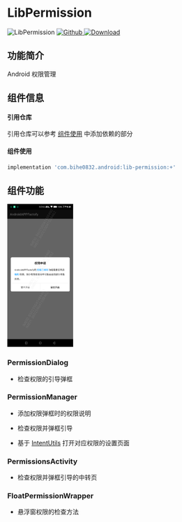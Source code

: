 # LibPermission

![LibPermission](https://img.shields.io/badge/AndroidAppFactory-LibPermission-brightgreen)
[ ![Github](https://img.shields.io/badge/Github-LibPermission-brightgreen?style=social) ](https://github.com/bihe0832/AndroidAppFactory/tree/master/LibPermission)
[ ![Download](https://api.bintray.com/packages/bihe0832/android/lib-permission/images/download.svg) ](https://bintray.com/bihe0832/android/lib-permission/_latestVersion)

## 功能简介

Android 权限管理

## 组件信息

#### 引用仓库

引用仓库可以参考 [组件使用](./../start.md) 中添加依赖的部分

#### 组件使用

```groovy
implementation 'com.bihe0832.android:lib-permission:+'
```

## 组件功能

<img src="./lib-permission.png" width="30%"/>

### PermissionDialog

- 检查权限的引导弹框

### PermissionManager

- 添加权限弹框时的权限说明

- 检查权限并弹框引导

- 基于 [IntentUtils](./../noui/lib-utils-apk.md#intentutils) 打开对应权限的设置页面

### PermissionsActivity

- 检查权限并弹框引导的中转页

### FloatPermissionWrapper

- 悬浮窗权限的检查方法